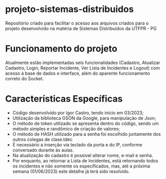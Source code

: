# projeto-sistemas-distribuidos
Repositório criado para facilitar o acesso aos arquivos criados para o projeto desenvolvido na matéria de Sistemas Distribuídos da UTFPR - PG

# Funcionamento do projeto
  Atualmente estão implementadas seis funcionalidades (Cadastro, Atualizar Cadastro, Login, Reportar Incidente, Ver Lista de Incidentes e Logout) com acesso à base de dados e interface, além do aparente funcionamento correto do Socket.
  
# Características Específicas
- Código desenvolvido por Igor Castro, tendo início em 03/2023;
- Utilização da biblioteca GSON da Google, para manipulação de Json;
- O método de token utilizado se apresenta dentro do código, sendo um método simples e randômico de criação de valores;
- O método de HASH utilizado para a senha foi escolhido juntamente dos outros colegas de clase.tdec
- É necessário a inserção via teclado da porta e do IP, conforme conversado durante às aulas.
- Na atualização do cadastro é possível alterar nome, e-mail e senha.
- Por enquanto, ao retornar a Lista de Incidentes, está retornando todos os incidentes e não somente os especificados, mas, até a próxima semana (01/06/2023) este detalhe já terá sido resolvido.